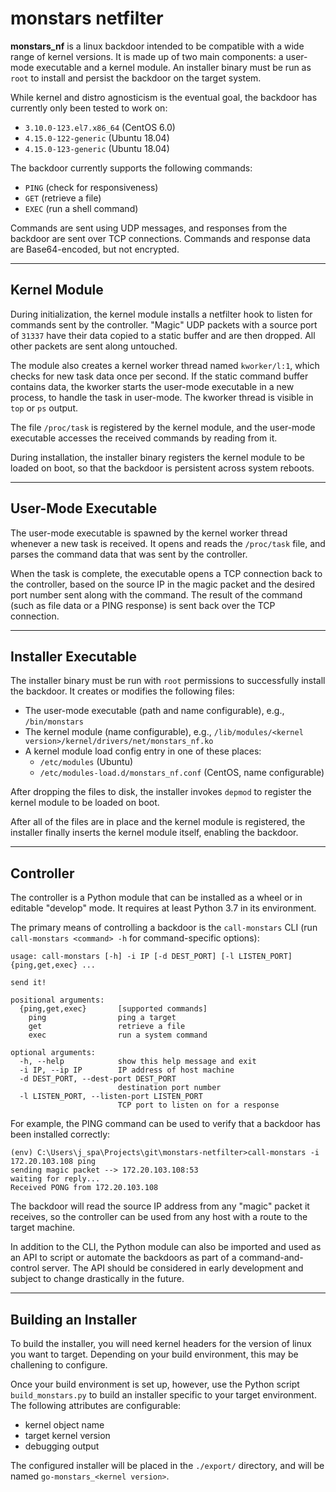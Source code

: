 # monstars netfilter

**monstars_nf** is a linux backdoor intended to be compatible with a wide range of kernel versions. It is made up of two main components: a user-mode executable and a kernel module. An installer binary must be run as `root` to install and persist the backdoor on the target system.

While kernel and distro agnosticism is the eventual goal, the backdoor has currently only been tested to work on:
 - `3.10.0-123.el7.x86_64` (CentOS 6.0)
 - `4.15.0-122-generic` (Ubuntu 18.04)
 - `4.15.0-123-generic` (Ubuntu 18.04)

The backdoor currently supports the following commands:
 - `PING` (check for responsiveness)
 - `GET` (retrieve a file)
 - `EXEC` (run a shell command)

Commands are sent using UDP messages, and responses from the backdoor are sent over TCP connections. Commands and response data are Base64-encoded, but not encrypted.

----------

## Kernel Module

During initialization, the kernel module installs a netfilter hook to listen for commands sent by the controller. "Magic" UDP packets with a source port of `31337` have their data copied to a static buffer and are then dropped. All other packets are sent along untouched.

The module also creates a kernel worker thread named `kworker/l:1`, which checks for new task data once per second. If the static command buffer contains data, the kworker starts the user-mode executable in a new process, to handle the task in user-mode. The kworker thread is visible in `top` or `ps` output.

The file `/proc/task` is registered by the kernel module, and the user-mode executable accesses the received commands by reading from it.

During installation, the installer binary registers the kernel module to be loaded on boot, so that the backdoor is persistent across system reboots.

----------

## User-Mode Executable

The user-mode executable is spawned by the kernel worker thread whenever a new task is received. It opens and reads the `/proc/task` file, and parses the command data that was sent by the controller.

When the task is complete, the executable opens a TCP connection back to the controller, based on the source IP in the magic packet and the desired port number sent along with the command. The result of the command (such as file data or a PING response) is sent back over the TCP connection.

----------

## Installer Executable

The installer binary must be run with `root` permissions to successfully install the backdoor. It creates or modifies the following files:
 - The user-mode executable (path and name configurable), e.g., `/bin/monstars`
 - The kernel module (name configurable), e.g., `/lib/modules/<kernel version>/kernel/drivers/net/monstars_nf.ko`
 - A kernel module load config entry in one of these places:
    - `/etc/modules` (Ubuntu)
    - `/etc/modules-load.d/monstars_nf.conf` (CentOS, name configurable)

After dropping the files to disk, the installer invokes `depmod` to register the kernel module to be loaded on boot.

After all of the files are in place and the kernel module is registered, the installer finally inserts the kernel module itself, enabling the backdoor.

----------

## Controller

The controller is a Python module that can be installed as a wheel or in editable "develop" mode. It requires at least Python 3.7 in its environment.

The primary means of controlling a backdoor is the `call-monstars` CLI (run `call-monstars <command> -h` for command-specific options):
```
usage: call-monstars [-h] -i IP [-d DEST_PORT] [-l LISTEN_PORT] {ping,get,exec} ...

send it!

positional arguments:
  {ping,get,exec}       [supported commands]
    ping                ping a target
    get                 retrieve a file
    exec                run a system command

optional arguments:
  -h, --help            show this help message and exit
  -i IP, --ip IP        IP address of host machine
  -d DEST_PORT, --dest-port DEST_PORT
                        destination port number
  -l LISTEN_PORT, --listen-port LISTEN_PORT
                        TCP port to listen on for a response
```

For example, the PING command can be used to verify that a backdoor has been installed correctly:
```
(env) C:\Users\j_spa\Projects\git\monstars-netfilter>call-monstars -i 172.20.103.108 ping
sending magic packet --> 172.20.103.108:53
waiting for reply...
Received PONG from 172.20.103.108
```

The backdoor will read the source IP address from any "magic" packet it receives, so the controller can be used from any host with a route to the target machine.

In addition to the CLI, the Python module can also be imported and used as an API to script or automate the backdoors as part of a command-and-control server. The API should be considered in early development and subject to change drastically in the future.

----------

## Building an Installer

To build the installer, you will need kernel headers for the version of linux you want to target. Depending on your build environment, this may be challening to configure.

Once your build environment is set up, however, use the Python script `build_monstars.py` to build an installer specific to your target environment. The following attributes are configurable:
 - kernel object name
 - target kernel version
 - debugging output

The configured installer will be placed in the `./export/` directory, and will be named `go-monstars_<kernel version>`.
